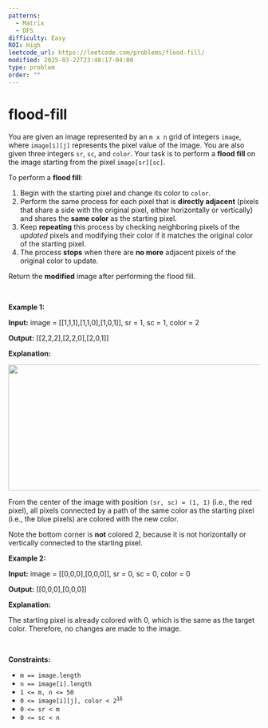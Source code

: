 ```yaml
---
patterns:
  - Matrix
  - DFS
difficulty: Easy
ROI: High
leetcode_url: https://leetcode.com/problems/flood-fill/
modified: 2025-03-22T23:48:17-04:00
type: problem
order: ""
---
```


# flood-fill

<p>You are given an image represented by an <code>m x n</code> grid of integers <code>image</code>, where <code>image[i][j]</code> represents the pixel value of the image. You are also given three integers <code>sr</code>, <code>sc</code>, and <code>color</code>. Your task is to perform a <strong>flood fill</strong> on the image starting from the pixel <code>image[sr][sc]</code>.</p>

<p>To perform a <strong>flood fill</strong>:</p>

<ol>
	<li>Begin with the starting pixel and change its color to <code>color</code>.</li>
	<li>Perform the same process for each pixel that is <strong>directly adjacent</strong> (pixels that share a side with the original pixel, either horizontally or vertically) and shares the <strong>same color</strong> as the starting pixel.</li>
	<li>Keep <strong>repeating</strong> this process by checking neighboring pixels of the <em>updated</em> pixels&nbsp;and modifying their color if it matches the original color of the starting pixel.</li>
	<li>The process <strong>stops</strong> when there are <strong>no more</strong> adjacent pixels of the original color to update.</li>
</ol>

<p>Return the <strong>modified</strong> image after performing the flood fill.</p>

<p>&nbsp;</p>
<p><strong class="example">Example 1:</strong></p>

<div class="example-block">
<p><strong>Input:</strong> <span class="example-io">image = [[1,1,1],[1,1,0],[1,0,1]], sr = 1, sc = 1, color = 2</span></p>

<p><strong>Output:</strong> <span class="example-io">[[2,2,2],[2,2,0],[2,0,1]]</span></p>

<p><strong>Explanation:</strong></p>

<p><img alt="" src="https://assets.leetcode.com/uploads/2021/06/01/flood1-grid.jpg" style="width: 613px; height: 253px;" /></p>

<p>From the center of the image with position <code>(sr, sc) = (1, 1)</code> (i.e., the red pixel), all pixels connected by a path of the same color as the starting pixel (i.e., the blue pixels) are colored with the new color.</p>

<p>Note the bottom corner is <strong>not</strong> colored 2, because it is not horizontally or vertically connected to the starting pixel.</p>
</div>

<p><strong class="example">Example 2:</strong></p>

<div class="example-block">
<p><strong>Input:</strong> <span class="example-io">image = [[0,0,0],[0,0,0]], sr = 0, sc = 0, color = 0</span></p>

<p><strong>Output:</strong> <span class="example-io">[[0,0,0],[0,0,0]]</span></p>

<p><strong>Explanation:</strong></p>

<p>The starting pixel is already colored with 0, which is the same as the target color. Therefore, no changes are made to the image.</p>
</div>

<p>&nbsp;</p>
<p><strong>Constraints:</strong></p>

<ul>
	<li><code>m == image.length</code></li>
	<li><code>n == image[i].length</code></li>
	<li><code>1 &lt;= m, n &lt;= 50</code></li>
	<li><code>0 &lt;= image[i][j], color &lt; 2<sup>16</sup></code></li>
	<li><code>0 &lt;= sr &lt; m</code></li>
	<li><code>0 &lt;= sc &lt; n</code></li>
</ul>

